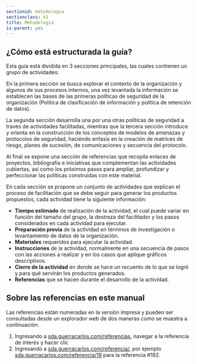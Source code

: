 ```yaml
---
sectionid: metodologia
sectionclass: h1
title: Metodología
is-parent: yes
---
```


## ¿Cómo está estructurada la guía?
Esta guía está dividida en 3 secciones principales, las cuales contienen un grupo de actividades:

En la primera sección se busca explorar el contexto de la organización y algunos de sus procesos internos, una vez levantada la información se establecen las bases de las primeras políticas de seguridad de la organización (Política de clasificación de información y política de retención de datos). 

La segunda sección desarrolla una por una otras políticas de seguridad a través de actividades facilitadas, mientras que la tercera sección introduce y orienta en la construcción de los conceptos de modelos de amenazas y protocolos de seguridad, haciéndo enfasis en la creación de matrices de riesgo, planes de sucesión, de comunicaciones y secuencia del protocolo.

Al final se expone una sección de referencias que recopila enlaces de proyectos, bibliografía e iniciativas que complementan las actividades cubiertas, así como  los próximos pasos para ampliar, profundizar y perfeccionar las políticas construidas con este material.

En cada sección se propone un conjunto de actividades que explican el proceso de facilitación que se debe seguir para generar los productos propuestos, cada actividad tiene la siguiente información:

* **Tiempo estimado** de realización de la actividad, el cual puede variar en función del tamaño del grupo, la destreza del facilitador y los pasos considerados en cada actividad para ejecutar.
* **Preparación previa** de la actividad en términos de investigación o levantamiento de datos de la organización.
* **Materiales** requeridos para ejecutar la actividad.
* **Instrucciones** de la actividad, normalmente en una secuencia de pasos con las acciones a realizar y en los casos que aplique gráficos descriptivos.
* **Cierre de la actividad** en donde se hace un recuento de lo que se logró y para qué servirán los productos generados.
* **Referencias** que se hacen durante el desarrollo de la actividad.

## Sobre las referencias en este manual
Las referencias están numeradas en la versión impresa y pueden ser consultadas desde un explorador web de dos maneras como se muestra a continuación:

1. Ingresando a [sda.guerracarlos.com/referencias](sda.guerracarlos.com/referencias), navegar a la referencia de interés y hacer clic
2. Ingresando a [sda.guerracarlos.com/referencia/<referencia>](#), por ejemplo [sda.guerracarlos.com/referencia/19](sda.guerracarlos.com/referencia/19) para la referencia #192. 